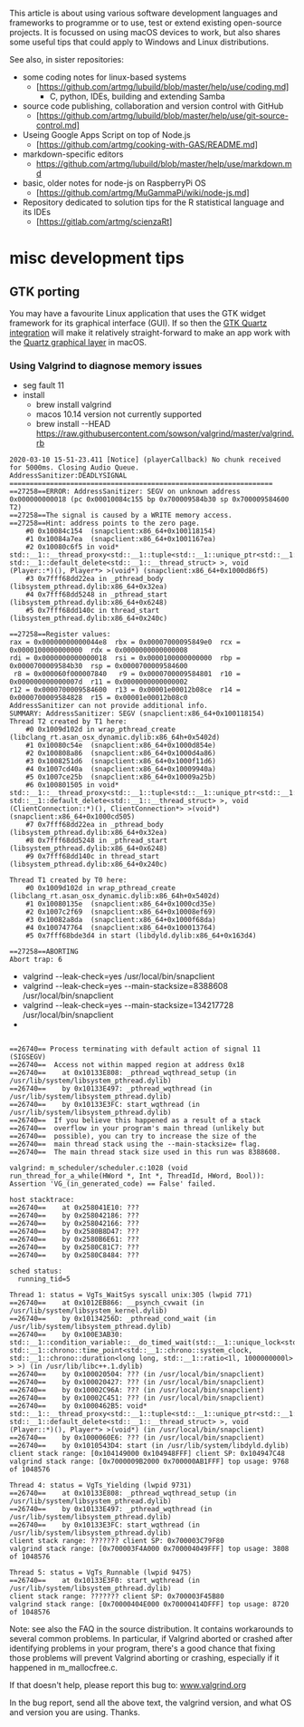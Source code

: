 This article is about using various software development languages and frameworks to programme or to use, test or extend existing open-source projects. It is focussed on using macOS devices to work, but also shares some useful tips that could apply to Windows and Linux distributions.

See also, in sister repositories:

* some coding notes for linux-based systems
	* [https://github.com/artmg/lubuild/blob/master/help/use/coding.md]
		* C, python, IDEs, building and extending Samba
* source code publishing, collaboration and version control with GitHub
	* [https://github.com/artmg/lubuild/blob/master/help/use/git-source-control.md]
* Useing Google Apps Script on top of Node.js 
	* [https://github.com/artmg/cooking-with-GAS/README.md]
* markdown-specific editors
	* https://github.com/artmg/lubuild/blob/master/help/use/markdown.md
* basic, older notes for node-js on RaspberryPi OS
    * [https://github.com/artmg/MuGammaPi/wiki/node-js.md]
* Repository dedicated to solution tips for the R statistical language and its IDEs
	* [https://gitlab.com/artmg/scienzaRt]


# misc development tips
## GTK porting

You may have a favourite Linux application that uses the GTK widget framework for its graphical interface (GUI). If so then the [GTK Quartz integration](https://www.gtk.org/docs/installations/macos) will make it relatively straight-forward to make an app work with the [Quartz graphical layer](https://en.wikipedia.org/wiki/Quartz_(graphics_layer)) in macOS.

### Using Valgrind to diagnose memory issues

* seg fault 11
* install
    * brew install valgrind
    * macos 10.14 version not currently supported
    * brew install --HEAD https://raw.githubusercontent.com/sowson/valgrind/master/valgrind.rb



```
2020-03-10 15-51-23.411 [Notice] (playerCallback) No chunk received for 5000ms. Closing Audio Queue.
AddressSanitizer:DEADLYSIGNAL
=================================================================
==27258==ERROR: AddressSanitizer: SEGV on unknown address 0x000000000018 (pc 0x00010084c155 bp 0x700009584b30 sp 0x700009584600 T2)
==27258==The signal is caused by a WRITE memory access.
==27258==Hint: address points to the zero page.
    #0 0x10084c154  (snapclient:x86_64+0x100118154)
    #1 0x10084a7ea  (snapclient:x86_64+0x1001167ea)
    #2 0x10080c6f5 in void* std::__1::__thread_proxy<std::__1::tuple<std::__1::unique_ptr<std::__1::__thread_struct, std::__1::default_delete<std::__1::__thread_struct> >, void (Player::*)(), Player*> >(void*) (snapclient:x86_64+0x1000d86f5)
    #3 0x7fff68dd22ea in _pthread_body (libsystem_pthread.dylib:x86_64+0x32ea)
    #4 0x7fff68dd5248 in _pthread_start (libsystem_pthread.dylib:x86_64+0x6248)
    #5 0x7fff68dd140c in thread_start (libsystem_pthread.dylib:x86_64+0x240c)

==27258==Register values:
rax = 0x00000000000044e8  rbx = 0x00007000095849e0  rcx = 0x0000100000000000  rdx = 0x0000000000000008
rdi = 0x0000000000000018  rsi = 0x0000100000000000  rbp = 0x0000700009584b30  rsp = 0x0000700009584600
 r8 = 0x000060f000007840   r9 = 0x0000700009584801  r10 = 0x000000000000007d  r11 = 0x0000000000000002
r12 = 0x0000700009584600  r13 = 0x00001e00012b08ce  r14 = 0x0000700009584828  r15 = 0x00001e00012b08c0
AddressSanitizer can not provide additional info.
SUMMARY: AddressSanitizer: SEGV (snapclient:x86_64+0x100118154)
Thread T2 created by T1 here:
    #0 0x1009d102d in wrap_pthread_create (libclang_rt.asan_osx_dynamic.dylib:x86_64h+0x5402d)
    #1 0x10080c54e  (snapclient:x86_64+0x1000d854e)
    #2 0x100808a86  (snapclient:x86_64+0x1000d4a86)
    #3 0x1008251d6  (snapclient:x86_64+0x1000f11d6)
    #4 0x1007cd40a  (snapclient:x86_64+0x10009940a)
    #5 0x1007ce25b  (snapclient:x86_64+0x10009a25b)
    #6 0x100801505 in void* std::__1::__thread_proxy<std::__1::tuple<std::__1::unique_ptr<std::__1::__thread_struct, std::__1::default_delete<std::__1::__thread_struct> >, void (ClientConnection::*)(), ClientConnection*> >(void*) (snapclient:x86_64+0x1000cd505)
    #7 0x7fff68dd22ea in _pthread_body (libsystem_pthread.dylib:x86_64+0x32ea)
    #8 0x7fff68dd5248 in _pthread_start (libsystem_pthread.dylib:x86_64+0x6248)
    #9 0x7fff68dd140c in thread_start (libsystem_pthread.dylib:x86_64+0x240c)

Thread T1 created by T0 here:
    #0 0x1009d102d in wrap_pthread_create (libclang_rt.asan_osx_dynamic.dylib:x86_64h+0x5402d)
    #1 0x10080135e  (snapclient:x86_64+0x1000cd35e)
    #2 0x1007c2f69  (snapclient:x86_64+0x10008ef69)
    #3 0x10082a8da  (snapclient:x86_64+0x1000f68da)
    #4 0x100747764  (snapclient:x86_64+0x100013764)
    #5 0x7fff68bde3d4 in start (libdyld.dylib:x86_64+0x163d4)

==27258==ABORTING
Abort trap: 6
```

* valgrind --leak-check=yes /usr/local/bin/snapclient
* valgrind --leak-check=yes --main-stacksize=8388608 /usr/local/bin/snapclient
* valgrind --leak-check=yes --main-stacksize=134217728 /usr/local/bin/snapclient
* 

```

==26740== Process terminating with default action of signal 11 (SIGSEGV)
==26740==  Access not within mapped region at address 0x18
==26740==    at 0x10133E808: _pthread_wqthread_setup (in /usr/lib/system/libsystem_pthread.dylib)
==26740==    by 0x10133E497: _pthread_wqthread (in /usr/lib/system/libsystem_pthread.dylib)
==26740==    by 0x10133E3FC: start_wqthread (in /usr/lib/system/libsystem_pthread.dylib)
==26740==  If you believe this happened as a result of a stack
==26740==  overflow in your program's main thread (unlikely but
==26740==  possible), you can try to increase the size of the
==26740==  main thread stack using the --main-stacksize= flag.
==26740==  The main thread stack size used in this run was 8388608.

valgrind: m_scheduler/scheduler.c:1028 (void run_thread_for_a_while(HWord *, Int *, ThreadId, HWord, Bool)): Assertion 'VG_(in_generated_code) == False' failed.

host stacktrace:
==26740==    at 0x258041E10: ???
==26740==    by 0x258042186: ???
==26740==    by 0x258042166: ???
==26740==    by 0x2580B8D47: ???
==26740==    by 0x2580B6E61: ???
==26740==    by 0x2580C81C7: ???
==26740==    by 0x2580C8484: ???

sched status:
  running_tid=5

Thread 1: status = VgTs_WaitSys syscall unix:305 (lwpid 771)
==26740==    at 0x1012EB866: __psynch_cvwait (in /usr/lib/system/libsystem_kernel.dylib)
==26740==    by 0x10134256D: _pthread_cond_wait (in /usr/lib/system/libsystem_pthread.dylib)
==26740==    by 0x100E3AB30: std::__1::condition_variable::__do_timed_wait(std::__1::unique_lock<std::__1::mutex>&, std::__1::chrono::time_point<std::__1::chrono::system_clock, std::__1::chrono::duration<long long, std::__1::ratio<1l, 1000000000l> > >) (in /usr/lib/libc++.1.dylib)
==26740==    by 0x100020504: ??? (in /usr/local/bin/snapclient)
==26740==    by 0x100020427: ??? (in /usr/local/bin/snapclient)
==26740==    by 0x10002C96A: ??? (in /usr/local/bin/snapclient)
==26740==    by 0x10002C451: ??? (in /usr/local/bin/snapclient)
==26740==    by 0x1000462B5: void* std::__1::__thread_proxy<std::__1::tuple<std::__1::unique_ptr<std::__1::__thread_struct, std::__1::default_delete<std::__1::__thread_struct> >, void (Player::*)(), Player*> >(void*) (in /usr/local/bin/snapclient)
==26740==    by 0x1000060E6: ??? (in /usr/local/bin/snapclient)
==26740==    by 0x1010543D4: start (in /usr/lib/system/libdyld.dylib)
client stack range: [0x104149000 0x104948FFF] client SP: 0x104947C48
valgrind stack range: [0x7000009B2000 0x700000AB1FFF] top usage: 9768 of 1048576

Thread 4: status = VgTs_Yielding (lwpid 9731)
==26740==    at 0x10133E808: _pthread_wqthread_setup (in /usr/lib/system/libsystem_pthread.dylib)
==26740==    by 0x10133E497: _pthread_wqthread (in /usr/lib/system/libsystem_pthread.dylib)
==26740==    by 0x10133E3FC: start_wqthread (in /usr/lib/system/libsystem_pthread.dylib)
client stack range: ??????? client SP: 0x700003C79F80
valgrind stack range: [0x700003F4A000 0x700004049FFF] top usage: 3808 of 1048576

Thread 5: status = VgTs_Runnable (lwpid 9475)
==26740==    at 0x10133E3F0: start_wqthread (in /usr/lib/system/libsystem_pthread.dylib)
client stack range: ??????? client SP: 0x700003F45B80
valgrind stack range: [0x70000404E000 0x70000414DFFF] top usage: 8720 of 1048576

```

Note: see also the FAQ in the source distribution.
It contains workarounds to several common problems.
In particular, if Valgrind aborted or crashed after
identifying problems in your program, there's a good chance
that fixing those problems will prevent Valgrind aborting or
crashing, especially if it happened in m_mallocfree.c.

If that doesn't help, please report this bug to: www.valgrind.org

In the bug report, send all the above text, the valgrind
version, and what OS and version you are using.  Thanks.


